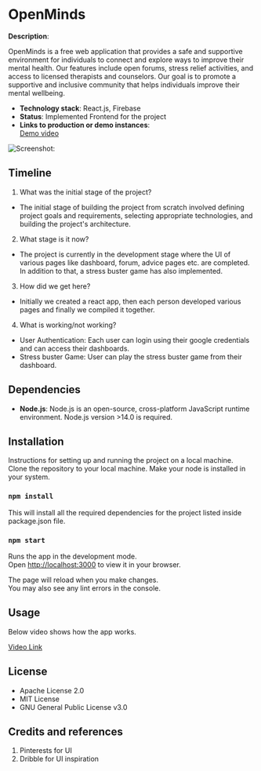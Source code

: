 # OpenMinds

**Description**:

OpenMinds is a free web application that provides a safe and supportive environment for individuals to connect and explore ways to improve their mental health. Our features include open forums, stress relief activities, and access to licensed therapists and counselors. Our goal is to promote a supportive and inclusive community that helps individuals improve their mental wellbeing.

- **Technology stack**: React.js, Firebase
- **Status**: Implemented Frontend for the project
- **Links to production or demo instances**:  
[Demo video](https://www.loom.com/share/6b0be7274ab64f19804d2da07a5877c7)


![**Screenshot**:](https://github.com/ShimilSAbraham/openminds/blob/main/src/assets/images/ss.jpeg)

## Timeline

1. What was the initial stage of the project?

- The initial stage of building the project from scratch involved defining project goals and requirements, selecting appropriate technologies, and building the project's architecture.

2. What stage is it now?

- The project is currently in the development stage where the UI of various pages like dashboard, forum, advice pages etc. are completed. In addition to that, a stress buster game has also implemented.

3. How did we get here?

- Initially we created a react app, then each person developed various pages and finally we compiled it together.

4. What is working/not working?

- User Authentication: Each user can login using their google credentials and can access their dashboards.
- Stress buster Game: User can play the stress buster game from their dashboard.

## Dependencies

- **Node.js**: Node.js is an open-source, cross-platform JavaScript runtime environment. Node.js version >14.0 is required.

## Installation

Instructions for setting up and running the project on a local machine.
<br>Clone the repository to your local machine. Make your node is installed in your system.

### `npm install`

This will install all the required dependencies for the project listed inside package.json file.

### `npm start`

Runs the app in the development mode.\
Open [http://localhost:3000](http://localhost:3000) to view it in your browser.

The page will reload when you make changes.\
You may also see any lint errors in the console.

## Usage

Below video shows how the app works.
<br>

[Video Link](https://www.loom.com/share/6b0be7274ab64f19804d2da07a5877c7)


## License

- Apache License 2.0
- MIT License
- GNU General Public License v3.0

## Credits and references

1. Pinterests for UI
2. Dribble for UI inspiration
